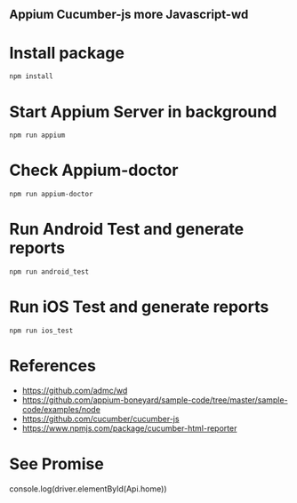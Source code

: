 ## Appium Cucumber-js more Javascript-wd

# Install package
```
npm install
```
# Start Appium Server in background
```
npm run appium
```
# Check Appium-doctor
```
npm run appium-doctor
```

# Run Android Test and generate reports
```
npm run android_test
```

# Run iOS Test and generate reports
```
npm run ios_test
```


# References
- https://github.com/admc/wd
- https://github.com/appium-boneyard/sample-code/tree/master/sample-code/examples/node
- https://github.com/cucumber/cucumber-js
- https://www.npmjs.com/package/cucumber-html-reporter

# See Promise 
console.log(driver.elementById(Api.home))
